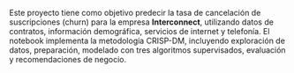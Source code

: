 Este proyecto tiene como objetivo predecir la tasa de cancelación de suscripciones (churn) para la empresa **Interconnect**, utilizando datos de contratos, 
información demográfica, servicios de internet y telefonía. El notebook implementa la metodología CRISP-DM, incluyendo exploración de datos, preparación, 
modelado con tres algoritmos supervisados, evaluación y recomendaciones de negocio.
